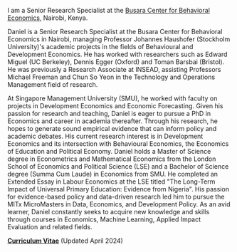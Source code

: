 I am a Senior Research Specialist at the [Busara Center for Behavioral Economics](https://www.busara.global), Nairobi, Kenya.

Daniel is a Senior Research Specialist at the Busara Center for Behavioral Economics in Nairobi, managing Professor Johannes Haushofer (Stockholm University)'s academic projects in the fields of Behavioural and Development Economics. He has worked with researchers such as Edward Miguel (UC Berkeley), Dennis Egger (Oxford) and Toman Barsbai (Bristol). He was previously a Research Associate at INSEAD, assisting Professors Michael Freeman and Chun So Yeon in the Technology and Operations Management field of research. 

At Singapore Management University (SMU), he worked with faculty on projects in Development Economics and Economic Forecasting. Given his passion for research and teaching, Daniel is eager to pursue a PhD in Economics and career in academia thereafter. Through his research, he hopes to generate sound empirical evidence that can inform policy and academic debates. His current research interest is in Development Economics and its intersection with Behavioural Economics, the Economics of Education and Political Economy.
Daniel holds a Master of Science degree in Econometrics and Mathematical Economics from the London School of Economics and Political Science (LSE) and a Bachelor of Science degree (Summa Cum Laude) in Economics from SMU. He completed an Extended Essay in Labour Economics at the LSE titled "The Long-Term Impact of Universal Primary Education: Evidence from Nigeria". His passion for evidence-based policy and data-driven research led him to pursue the MITx MicroMasters in Data, Economics, and Development Policy. As an avid learner, Daniel constantly seeks to acquire new knowledge and skills through courses in Economics, Machine Learning, Applied Impact Evaluation and related fields.

__[Curriculum Vitae](/pdf/Daniel_Han_CV_latest.pdf")__ (Updated April 2024)
